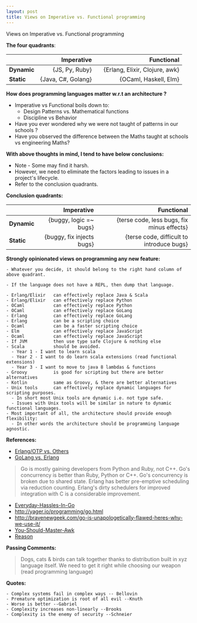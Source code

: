 ```yaml
---
layout: post
title: Views on Imperative vs. Functional programming
---
```


Views on Imperative vs. Functional programming

**The four quadrants**:

|                |    Imperative     |  |      Functional                      |
| :------------- |  ----------------:|:--:| --------------------------:        |
| **Dynamic**    | {JS, Py, Ruby}    || {Erlang, Elixir, Clojure, awk}       |
| **Static**     | {Java, C#, Golang}|| {OCaml, Haskell, Elm}                |


**How does programming languages matter w.r.t an architecture ?**

- Imperative vs Functional boils down to:
  - Design Patterns vs. Mathematical functions
  - Discipline vs Behavior
- Have you ever wondered why we were not taught of patterns in our schools ?
- Have you observed the difference between the Maths taught at schools vs engineering Maths?


**With above thoughts in mind, I tend to have below conclusions:**

- Note - Some may find it harsh.
- However, we need to eliminate the factors leading to issues in a project's lifecycle.
- Refer to the conclusion quadrants.


**Conclusion quadrants:**

|             | Imperative             |  | Functional                                 |
| :-----------| ----------------------:|:--:| ---------------------------------------:   |
| **Dynamic** | {buggy, logic =~ bugs}    || {terse code, less bugs, fix minus effects} |
| **Static**  | {buggy, fix injects bugs} || {terse code, difficult to introduce bugs}  |


**Strongly opinionated views on programming any new feature:**

```
- Whatever you decide, it should belong to the right hand column of above quadrant.

- If the language does not have a REPL, then dump that language.

- Erlang/Elixir   can effectively replace Java & Scala
- Erlang/Elixir   can effectively replace Python
- OCaml           can effectively replace Python
- OCaml           can effectively replace GoLang
- Erlang          can effectively replace GoLang
- Erlang          can be a scripting choice
- Ocaml           can be a faster scripting choice
- Elm             can effectively replace JavaScript
- Ocaml           can effectively replace JavaScript
- If JVM          then use type safe Clojure & nothing else
- Scala           should be avoided.
  - Year 1 - I want to learn scala
  - Year 2 - I want to do learn scala extensions (read functional extensions)
  - Year 3 - I want to move to java 8 lambdas & functions
- Groovy          is good for scripting but there are better alternatives
- Kotlin          same as Groovy, & there are better alternatives
- Unix tools      can effectively replace dynamic languages for scripting purposes.
  - In short most Unix tools are dynamic i.e. not type safe.
  - Issues with Unix tools will be similar in nature to dynamic functional languages.
- Most important of all, the architecture should provide enough flexibility:
  - In other words the architecture should be programming language agnostic.
```


**References:**

- [Erlang/OTP vs. Others](https://news.ycombinator.com/item?id=9907310)
- [GoLang vs. Erlang](http://blog.erlware.org/some-thoughts-on-go-and-erlang/)

> Go is mostly gaining developers from Python and Ruby, not C++.
> Go's concurrency is better than Ruby, Python or C++.
> Go's concurrency is broken due to shared state.
> Erlang has better pre-emptive scheduling via reduction counting.
> Erlang's dirty schedulers for improved integration with C is a considerable improvement.

- [Everyday-Hassles-In-Go](http://crufter.com/2014/12/01/everyday-hassles-in-go/)
- http://yager.io/programming/go.html
- http://bravenewgeek.com/go-is-unapologetically-flawed-heres-why-we-use-it/
- [You-Should-Master-Awk](https://news.ycombinator.com/item?id=1738688)
- [Reason](http://facebook.github.io/reason/index.html)


**Passing Comments:**

> Dogs, cats & birds can talk together thanks to distribution built in xyz language
> itself. We need to get it right while choosing our weapon (read programming
> language)


**Quotes:**

```
- Complex systems fail in complex ways -- Bellovin
- Premature optimization is root of all evil --Knuth
- Worse is better --Gabriel
- Complexity increases non-linearly --Brooks
- Complexity is the enemy of security --Schneier
```
